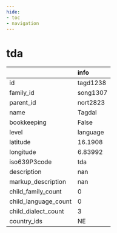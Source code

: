 ```yaml
---
hide:
- toc
- navigation
---
```

# tda
|                      | info     |
|:---------------------|:---------|
| id                   | tagd1238 |
| family_id            | song1307 |
| parent_id            | nort2823 |
| name                 | Tagdal   |
| bookkeeping          | False    |
| level                | language |
| latitude             | 16.1908  |
| longitude            | 6.83992  |
| iso639P3code         | tda      |
| description          | nan      |
| markup_description   | nan      |
| child_family_count   | 0        |
| child_language_count | 0        |
| child_dialect_count  | 3        |
| country_ids          | NE       |